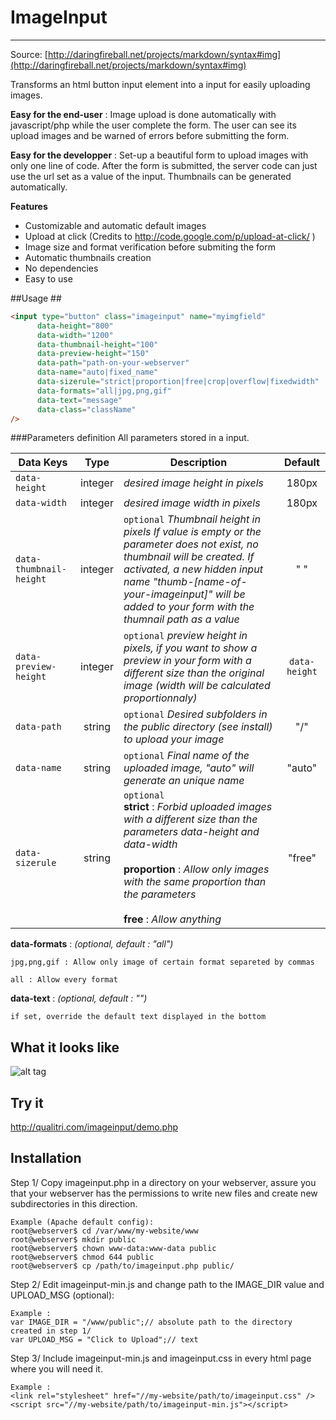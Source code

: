 # ImageInput #
----------

Source: [http://daringfireball.net/projects/markdown/syntax#img](http://daringfireball.net/projects/markdown/syntax#img)

Transforms an html button input element into a input for easily uploading images.

**Easy for the end-user** : Image upload is done automatically with javascript/php while the user complete the form. 
The user can see its upload images and be warned of errors before submitting the form.

**Easy for the developper** : Set-up a beautiful form to upload images with only one line of code. 
After the form is submitted, the server code can just use the url set as a value of the input.
Thumbnails can be generated automatically.


**Features**

+ Customizable and automatic default images
+ Upload at click (Credits to http://code.google.com/p/upload-at-click/ )
+ Image size and format verification before submiting the form
+ Automatic thumbnails creation
+ No dependencies
+ Easy to use




##Usage ##

``` html
<input type="button" class="imageinput" name="myimgfield"
      data-height="800"
      data-width="1200"
      data-thumbnail-height="100"
      data-preview-height="150"
      data-path="path-on-your-webserver"
      data-name="auto|fixed_name"
      data-sizerule="strict|proportion|free|crop|overflow|fixedwidth"
      data-formats="all|jpg,png,gif"
      data-text="message"
      data-class="className"
/>
```


###Parameters definition
All parameters stored in a input.


| Data Keys     | Type       | Description                      | Default   |
| ------------- |:----------:| -------------------------------- | :--------:|
| `data-height` | integer    | *desired image height in pixels* | 180px     |
| `data-width`  | integer    | *desired image width in pixels*  | 180px     |
| `data-thumbnail-height` | integer | `optional` *Thumbnail height in pixels If value is empty or the parameter does not exist, no thumbnail will be created. If activated, a new hidden input name "thumb-[name-of-your-imageinput]" will be added to your form with the thumnail path as a value* | " " |
| `data-preview-height` | integer    | `optional` *preview height in pixels, if you want to show a preview in your form with a different size than the original image (width will be calculated proportionnaly)* | `data-height` |
| `data-path`  | string   | `optional` *Desired subfolders in the public directory (see install) to upload your image*  | "/"   |
| `data-name`  | string    | `optional` *Final name of the uploaded image, "auto" will generate an unique name* | "auto" |
| `data-sizerule`  | string    | `optional`<br> **strict** : *Forbid uploaded images with a different size than the parameters data-height and data-width*<br><br> **proportion** : *Allow only images with the same proportion than the parameters*<br><br> **free** : *Allow anything* | "free" |



**data-formats** : _(optional, default : "all")_ 

```jpg,png,gif : Allow only image of certain format separeted by commas```

```all : Allow every format```

**data-text** : _(optional, default : "")_ 

```if set, override the default text displayed in the bottom```

## What it looks like ##

![alt tag](https://raw.github.com/qualitri/imageinput/master/screenshots/screenshot.png)


## Try it ##

http://qualitri.com/imageinput/demo.php


## Installation ##


Step 1/ Copy imageinput.php in a directory on your webserver, assure you that your webserver has the permissions to write new files and create new subdirectories in this direction.
``` 
Example (Apache default config): 
root@webserver$ cd /var/www/my-website/www
root@webserver$ mkdir public
root@webserver$ chown www-data:www-data public
root@webserver$ chmod 644 public
root@webserver$ cp /path/to/imageinput.php public/
```


Step 2/ Edit imageinput-min.js and change path to the IMAGE_DIR value and UPLOAD_MSG (optional): 
``` 
Example : 
var IMAGE_DIR = "/www/public";// absolute path to the directory created in step 1/ 
var UPLOAD_MSG = "Click to Upload";// text
```

Step 3/ Include imageinput-min.js and imageinput.css in every html page where you will need it.
``` 
Example : 
<link rel="stylesheet" href="//my-website/path/to/imageinput.css" />
<script src="//my-website/path/to/imageinput-min.js"></script>
```

